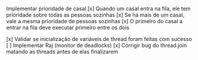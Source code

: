 Implementar prioridade de casal
[x] Quando um casal entra na fila, ele tem prioridade sobre todas as pessoas sozinhas
[x] Se há mais de um casal, vale a mesma prioridade de pessoas sozinhas
[x] O primeiro do casal a entrar na fila deve executar primeiro entre os dois

[x] Validar se inicialização de variáveis de thread foram feitas com sucesso
[ ] Implementar Raj (monitor de deadlocks)
[x] Corrigir bug do thread.join matando as threads antes de elas finalizarem
